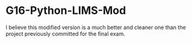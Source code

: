 # G16-Python-LIMS-Mod
I believe this modified version is a much better and cleaner one than the project previously committed for the final exam.
